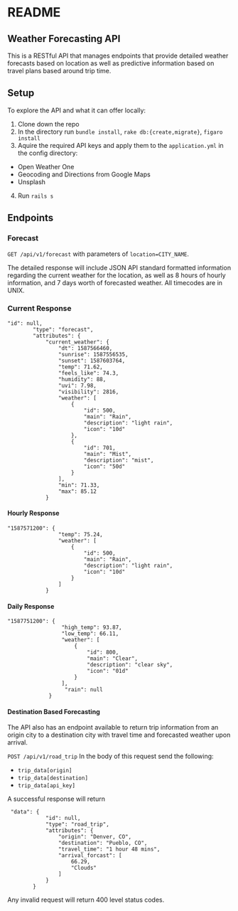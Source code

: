 # README

## Weather Forecasting API

This is a RESTful API that manages endpoints that provide detailed weather forecasts based on location as well as predictive information based on travel plans based around trip time.

## Setup

To explore the API and what it can offer locally:

1. Clone down the repo
2. In the directory run `bundle install`, `rake db:{create,migrate}`, `figaro install`
3. Aquire the required API keys and apply them to the `application.yml` in the config directory:
  * Open Weather One
  * Geocoding and Directions from Google Maps
  * Unsplash
4. Run `rails s`

## Endpoints

### Forecast

`GET /api/v1/forecast` with parameters of `location=CITY_NAME`.

The detailed response will include JSON API standard formatted information regarding the current weather for the location, as well as 8 hours of hourly information, and 7 days worth of forecasted weather. All timecodes are in UNIX.

### Current Response

``` 
"id": null,
        "type": "forecast",
        "attributes": {
            "current_weather": {
                "dt": 1587566460,
                "sunrise": 1587556535,
                "sunset": 1587603764,
                "temp": 71.62,
                "feels_like": 74.3,
                "humidity": 88,
                "uvi": 7.98,
                "visibility": 2816,
                "weather": [
                    {
                        "id": 500,
                        "main": "Rain",
                        "description": "light rain",
                        "icon": "10d"
                    },
                    {
                        "id": 701,
                        "main": "Mist",
                        "description": "mist",
                        "icon": "50d"
                    }
                ],
                "min": 71.33,
                "max": 85.12
            }
```

#### Hourly Response

```
"1587571200": {
                "temp": 75.24,
                "weather": [
                    {
                        "id": 500,
                        "main": "Rain",
                        "description": "light rain",
                        "icon": "10d"
                    }
                ]
            }
```

#### Daily Response

```
"1587751200": {
                 "high_temp": 93.87,
                 "low_temp": 66.11,
                 "weather": [
                     {
                         "id": 800,
                         "main": "Clear",
                         "description": "clear sky",
                         "icon": "01d"
                     }
                 ],
                  "rain": null
             }
```

#### Destination Based Forecasting

The API also has an endpoint available to return trip information from an origin city to a destination city with travel time and forecasted weather upon arrival.

`POST /api/v1/road_trip` In the body of this request send the following:

 * `trip_data[origin]`
 * `trip_data[destination]`
 * `trip_data[api_key]`
 
A successful response will return

```
 "data": {
            "id": null,
            "type": "road_trip",
            "attributes": {
                "origin": "Denver, CO",
                "destination": "Pueblo, CO",
                "travel_time": "1 hour 48 mins",
                "arrival_forcast": [
                    66.29,
                    "Clouds"
                ]
            }
        }
```

Any invalid request will return 400 level status codes.
